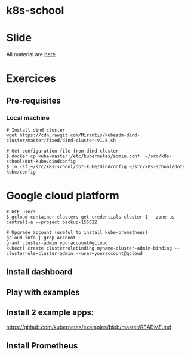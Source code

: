 # k8s-school

# Slide

All material are [here](https://drive.google.com/open?id=0B-VJpOQeezDjZktuTnlEMEpGMUU)

# Exercices

## Pre-requisites

### Local machine

```shell
# Install dind cluster
wget https://cdn.rawgit.com/Mirantis/kubeadm-dind-cluster/master/fixed/dind-cluster-v1.8.sh

# Get configuration file from dind cluster
$ docker cp kube-master:/etc/kubernetes/admin.conf  ~/src/k8s-school/dot-kube/dindconfig
$ ln -sf ~/src/k8s-school/dot-kube/dindconfig ~/src/k8s-school/dot-kube/config
```

# Google cloud platform

```shell
# GCE users
$ gcloud container clusters get-credentials cluster-1 --zone us-central1-a --project backup-155022

# Upgrade account (useful to install kube-prometheus)
gcloud info | grep Account
grant cluster-admin youraccount@gcloud
kubectl create clusterrolebinding myname-cluster-admin-binding --clusterrole=cluster-admin --user=youraccount@gcloud

```

## Install dashboard

## Play with examples

## Install 2 example apps:
https://github.com/kubernetes/examples/blob/master/README.md

## Install Prometheus

